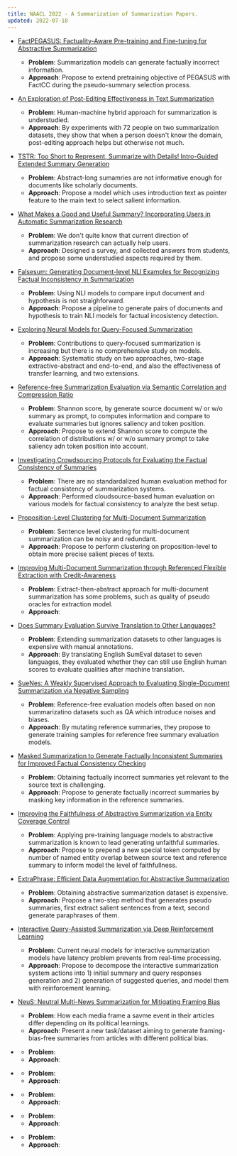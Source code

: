 ```yaml
---
title: NAACL 2022 - A Summarization of Summarization Papers.
updated: 2022-07-18
---
```



- [FactPEGASUS: Factuality-Aware Pre-training and Fine-tuning for Abstractive Summarization](https://aclanthology.org/2022.naacl-main.74)
  - **Problem**: Summarization models can generate factually incorrect information.
  - **Approach**: Propose to extend pretraining objective of PEGASUS with FactCC during the pseudo-summary selection process.

- [An Exploration of Post-Editing Effectiveness in Text Summarization](https://aclanthology.org/2022.naacl-main.35)
  - **Problem**: Human-machine hybrid approach for summarization is understudied.
  - **Approach**: By experiments with 72 people on two summarization datasets, they show that when a person doesn't know the domain, post-editing approach helps but otherwise not much.

- [TSTR: Too Short to Represent, Summarize with Details! Intro-Guided Extended Summary Generation](https://aclanthology.org/2022.naacl-main.25)
  - **Problem**: Abstract-long sumamries are not informative enough for documents like scholarly documents.
  - **Approach**: Propose a model which uses introduction text as pointer feature to the main text to select salient information.

- [What Makes a Good and Useful Summary? Incorporating Users in Automatic Summarization Research](https://aclanthology.org/2022.naacl-main.4)
  - **Problem**: We don't quite know that current direction of summarization research can actually help users.
  - **Approach**: Designed a survey, and collected answers from students, and propose some understudied aspects required by them.

- [Falsesum: Generating Document-level NLI Examples for Recognizing Factual Inconsistency in Summarization](https://aclanthology.org/2022.naacl-main.199)
  - **Problem**: Using NLI models to compare input document and hypothesis is not straighforward.
  - **Approach**: Propose a pipeline to generate pairs of documents and hypothesis to train NLI models for factual incosistency detection.

- [Exploring Neural Models for Query-Focused Summarization](https://aclanthology.org/2022.findings-naacl.109)
  - **Problem**: Contributions to query-focused summarization is increasing but there is no comprehensive study on models.
  - **Approach**: Systematic study on two approaches, two-stage extractive-abstract and end-to-end, and also the effectiveness of transfer learning, and two extensions.

- [Reference-free Summarization Evaluation via Semantic Correlation and Compression Ratio](https://aclanthology.org/2022.naacl-main.153)
  - **Problem**: Shannon score, by generate source document w/ or w/o summary as prompt, to computes information and compare to evaluate summaries but ignores saliency and token position.
  - **Approach**: Propose to extend Shannon score to compute the correlation of distributions w/ or w/o summary prompt to take saliency adn token position into account.

- [Investigating Crowdsourcing Protocols for Evaluating the Factual Consistency of Summaries](https://aclanthology.org/2022.naacl-main.417)
  - **Problem**: There are no standardalized human evaluation method for factual consistency of summarization systems.
  - **Approach**: Performed cloudsource-based human evaluation on various models for factual consistency to analyze the best setup.

- [Proposition-Level Clustering for Multi-Document Summarization](https://aclanthology.org/2022.naacl-main.128)
  - **Problem**: Sentence level clustering for multi-document summarization can be noisy and redundant.
  - **Approach**: Propose to perform clustering on proposition-level to obtain more precise salient pieces of texts.

- [Improving Multi-Document Summarization through Referenced Flexible Extraction with Credit-Awareness](https://aclanthology.org/2022.naacl-main.120)
  - **Problem**: Extract-then-abstract approach for multi-document summarization has some problems, such as quality of pseudo oracles for extraction model.
  - **Approach**: 

- [Does Summary Evaluation Survive Translation to Other Languages?](https://aclanthology.org/2022.naacl-main.173)
  - **Problem**: Extending summarization datasets to other languages is expensive with manual annotations.
  - **Approach**: By translating English SumEval dataset to seven languages, they evaluated whether they can still use English human scores to evaluate qualities after machine translation.

- [SueNes: A Weakly Supervised Approach to Evaluating Single-Document Summarization via Negative Sampling](https://aclanthology.org/2022.naacl-main.175)
  - **Problem**: Reference-free evaluation models often based on non summarizatino datasets such as QA which introduce noises and biases.
  - **Approach**: By mutating reference summaries, they propose to generate training samples for reference free summary evaluation models.

- [Masked Summarization to Generate Factually Inconsistent Summaries for Improved Factual Consistency Checking](https://aclanthology.org/2022.findings-naacl.76)
  - **Problem**: Obtaining factually incorrect summaries yet relevant to the source text is challenging.
  - **Approach**: Propose to generate factually incorrect summaries by masking key information in the reference summaries.

- [Improving the Faithfulness of Abstractive Summarization via Entity Coverage Control](https://aclanthology.org/2022.findings-naacl.40)
  - **Problem**: Applying pre-training language models to abstractive summarization is known to lead generating unfaithful summaries.
  - **Approach**: Propose to prepend a new special token computed by number of named entity overlap between source text and reference summary to inform model the level of faithfullness.

- [ExtraPhrase: Efficient Data Augmentation for Abstractive Summarization](https://aclanthology.org/2022.naacl-srw.3)
  - **Problem**: Obtaining abstractive summarization dataset is expensive.
  - **Approach**: Propose a two-step method that generates pseudo summaries, first extract salient sentences from a text, second generate paraphrases of them.

- [Interactive Query-Assisted Summarization via Deep Reinforcement Learning](https://aclanthology.org/2022.naacl-main.184)
  - **Problem**: Current neural models for interactive summarization models have latency problem prevents from real-time processing.
  - **Approach**: Propose to decompose the interactive summarization system actions into 1) initial summary and query responses generation and 2) generation of suggested queries, and model them with reinforcement learning.

- [NeuS: Neutral Multi-News Summarization for Mitigating Framing Bias](https://aclanthology.org/2022.naacl-main.228)
  - **Problem**: How each media frame a savme event in their articles differ depending on its political learnings.
  - **Approach**: Present a new task/dataset aiming to generate framing-bias-free summaries from articles with different political bias.

- []()
  - **Problem**: 
  - **Approach**: 

- []()
  - **Problem**: 
  - **Approach**: 

- []()
  - **Problem**: 
  - **Approach**: 

- []()
  - **Problem**: 
  - **Approach**: 

- []()
  - **Problem**: 
  - **Approach**: 
